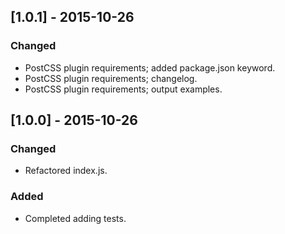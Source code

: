 ## [1.0.1] - 2015-10-26
### Changed
- PostCSS plugin requirements; added package.json keyword.
- PostCSS plugin requirements; changelog.
- PostCSS plugin requirements; output examples.

## [1.0.0] - 2015-10-26
### Changed
- Refactored index.js.

### Added
- Completed adding tests.